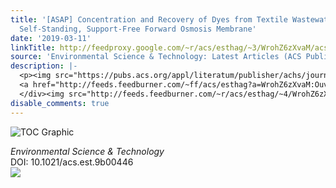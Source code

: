 ```yaml
---
title: '[ASAP] Concentration and Recovery of Dyes from Textile Wastewater Using a
  Self-Standing, Support-Free Forward Osmosis Membrane'
date: '2019-03-11'
linkTitle: http://feedproxy.google.com/~r/acs/esthag/~3/WrohZ6zXvaM/acs.est.9b00446
source: 'Environmental Science & Technology: Latest Articles (ACS Publications)'
description: |-
  <p><img src="https://pubs.acs.org/appl/literatum/publisher/achs/journals/content/esthag/0/esthag.ahead-of-print/acs.est.9b00446/20190311/images/medium/es-2019-00446h_0006.gif" alt="TOC Graphic"/></p><div><cite>Environmental Science & Technology</cite></div><div>DOI: 10.1021/acs.est.9b00446</div><div class="feedflare">
  <a href="http://feeds.feedburner.com/~ff/acs/esthag?a=WrohZ6zXvaM:Ouv3eQefdp0:yIl2AUoC8zA"><img src="http://feeds.feedburner.com/~ff/acs/esthag?d=yIl2AUoC8zA" border="0"></img></a>
  </div><img src="http://feeds.feedburner.com/~r/acs/esthag/~4/WrohZ6zXvaM" height="1" width="1" ...
disable_comments: true
---
```

<p><img src="https://pubs.acs.org/appl/literatum/publisher/achs/journals/content/esthag/0/esthag.ahead-of-print/acs.est.9b00446/20190311/images/medium/es-2019-00446h_0006.gif" alt="TOC Graphic"/></p><div><cite>Environmental Science & Technology</cite></div><div>DOI: 10.1021/acs.est.9b00446</div><div class="feedflare">
<a href="http://feeds.feedburner.com/~ff/acs/esthag?a=WrohZ6zXvaM:Ouv3eQefdp0:yIl2AUoC8zA"><img src="http://feeds.feedburner.com/~ff/acs/esthag?d=yIl2AUoC8zA" border="0"></img></a>
</div><img src="http://feeds.feedburner.com/~r/acs/esthag/~4/WrohZ6zXvaM" height="1" width="1" ...